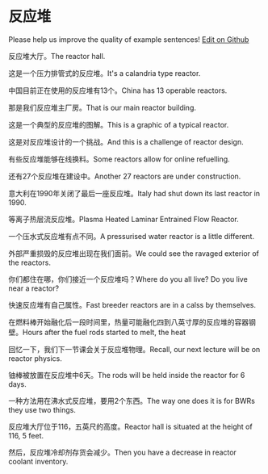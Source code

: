 # 反应堆

Please help us improve the quality of example sentences! [Edit on Github](https://github.com/jiyushe/jiyu-example-sentence-source/blob/main/chinese/fanyingdui.md)

<p><span class="chinese">反应堆大厅。</span><span class="english">The reactor hall.</span></p>

<p><span class="chinese">这是一个压力排管式的反应堆。</span><span class="english">It's a calandria type reactor.</span></p>

<p><span class="chinese">中国目前正在使用的反应堆有13个。</span><span class="english">China has 13 operable reactors.</span></p>

<p><span class="chinese">那是我们反应堆主厂房。</span><span class="english">That is our main reactor building.</span></p>

<p><span class="chinese">这是一个典型的反应堆的图解。</span><span class="english">This is a graphic of a typical reactor.</span></p>

<p><span class="chinese">这是对反应堆设计的一个挑战。</span><span class="english">And this is a challenge of reactor design.</span></p>

<p><span class="chinese">有些反应堆能够在线换料。</span><span class="english">Some reactors allow for online refuelling.</span></p>

<p><span class="chinese">还有27个反应堆在建设中。</span><span class="english">Another 27 reactors are under construction.</span></p>

<p><span class="chinese">意大利在1990年关闭了最后一座反应堆。</span><span class="english">Italy had shut down its last reactor in 1990.</span></p>

<p><span class="chinese">等离子热层流反应堆。</span><span class="english">Plasma Heated Laminar Entrained Flow Reactor.</span></p>

<p><span class="chinese">一个压水式反应堆有点不同。</span><span class="english">A pressurised water reactor is a little different.</span></p>

<p><span class="chinese">外部严重损毁的反应堆出现在我们面前。</span><span class="english">We could see the ravaged exterior of the reactors.</span></p>

<p><span class="chinese">你们都住在哪，你们接近一个反应堆吗？</span><span class="english">Where do you all live? Do you live near a reactor?</span></p>

<p><span class="chinese">快速反应堆有自己属性。</span><span class="english">Fast breeder reactors are in a calss by themselves.</span></p>

<p><span class="chinese">在燃料棒开始融化后一段时间里，热量可能融化四到八英寸厚的反应堆的容器钢壁。</span><span class="english">Hours after the fuel rods started to melt, the heat</span></p>

<p><span class="chinese">回忆一下，我们下一节课会关于反应堆物理。</span><span class="english">Recall, our next lecture will be on reactor physics.</span></p>

<p><span class="chinese">铀棒被放置在反应堆中6天。</span><span class="english">The rods will be held inside the reactor for 6 days.</span></p>

<p><span class="chinese">一种方法用在沸水式反应堆，要用2个东西。</span><span class="english">The way one does it is for BWRs they use two things.</span></p>

<p><span class="chinese">反应堆大厅位于116，五英尺的高度。</span><span class="english">Reactor hall is situated at the height of 116, 5 feet.</span></p>

<p><span class="chinese">然后，反应堆冷却剂存货会减少。</span><span class="english">Then you have a decrease in reactor coolant inventory.</span></p>

